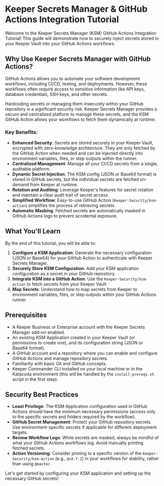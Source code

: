 # Keeper Secrets Manager & GitHub Actions Integration Tutorial

Welcome to the Keeper Secrets Manager (KSM) GitHub Actions Integration Tutorial! This guide will demonstrate how to securely inject secrets stored in your Keeper Vault into your GitHub Actions workflows.

## Why Use Keeper Secrets Manager with GitHub Actions?

GitHub Actions allows you to automate your software development workflows, including CI/CD, testing, and deployments. However, these workflows often require access to sensitive information like API keys, database credentials, SSH keys, and other secrets.

Hardcoding secrets or managing them insecurely within your GitHub repository is a significant security risk. Keeper Secrets Manager provides a secure and centralized platform to manage these secrets, and the KSM GitHub Action allows your workflows to fetch them dynamically at runtime.

### Key Benefits:
- **Enhanced Security**: Secrets are stored securely in your Keeper Vault, encrypted with zero-knowledge architecture. They are only fetched by the GitHub Action when needed and can be injected directly into environment variables, files, or step outputs within the runner.
- **Centralized Management**: Manage all your CI/CD secrets from a single, auditable platform.
- **Dynamic Secret Injection**: The KSM config (JSON or Base64 format) is stored in GitHub secrets, but the individual secrets are fetched on-demand from Keeper at runtime.
- **Rotation and Auditing**: Leverage Keeper's features for secret rotation and maintain a clear audit trail of secret access.
- **Simplified Workflow**: Easy-to-use GitHub Action (`Keeper-Security/ksm-action`) simplifies the process of retrieving secrets.
- **Automatic Masking**: Fetched secrets are automatically masked in GitHub Actions logs to prevent accidental exposure.

## What You'll Learn

By the end of this tutorial, you will be able to:

1.  **Configure a KSM Application**: Generate the necessary configuration (JSON or Base64) for your GitHub Action to authenticate with Keeper Secrets Manager.
2.  **Securely Store KSM Configuration**: Add your KSM application configuration as a secret in your GitHub repository.
3.  **Integrate KSM into a GitHub Action**: Use the `Keeper-Security/ksm-action` to fetch secrets from your Keeper Vault.
4.  **Map Secrets**: Understand how to map secrets from Keeper to environment variables, files, or step outputs within your GitHub Actions runner.

## Prerequisites

-   A Keeper Business or Enterprise account with the Keeper Secrets Manager add-on enabled.
-   An existing KSM Application created in your Keeper Vault (or permissions to create one), and its configuration string (JSON or Base64 format).
-   A GitHub account and a repository where you can enable and configure GitHub Actions and manage repository secrets.
-   Familiarity with basic Git and GitHub concepts.
-   Keeper Commander CLI installed on your local machine or in the Katacoda environment (this will be handled by the `install-prereqs.sh` script in the first step).

## Security Best Practices

-   **Least Privilege**: The KSM Application configuration used in GitHub Actions should have the minimum necessary permissions (access only to the specific secrets and folders required by the workflow).
-   **GitHub Secret Management**: Protect your GitHub repository secrets. Use environment-specific secrets if applicable for different deployment targets.
-   **Review Workflow Logs**: While secrets are masked, always be mindful of what your GitHub Actions workflows log. Avoid manually printing fetched secrets.
-   **Action Versioning**: Consider pinning to a specific version of the `Keeper-Security/ksm-action` (e.g., `@vX.Y.Z`) in your workflows for stability, rather than using `@master`.

Let's get started by configuring your KSM application and setting up the necessary GitHub secrets!
